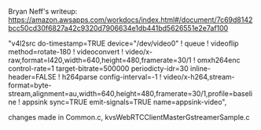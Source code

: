 Bryan Neff's writeup: https://amazon.awsapps.com/workdocs/index.html#/document/7c69d8142bcc50cd30f6827a42c9320d7906634e1db441bd5626551e2e7af100

"v4l2src do-timestamp=TRUE device=\"/dev/video0\" ! queue ! videoflip method=rotate-180 ! videoconvert ! video/x-raw,format=I420,width=640,height=480,framerate=30/1 ! omxh264enc control-rate=1 target-bitrate=500000 periodicty-idr=30 inline-header=FALSE ! h264parse config-interval=-1 ! video/x-h264,stream-format=byte-stream,alignment=au,width=640,height=480,framerate=30/1,profile=baseline ! appsink sync=TRUE emit-signals=TRUE name=appsink-video",


changes made in Common.c, kvsWebRTCClientMasterGstreamerSample.c
